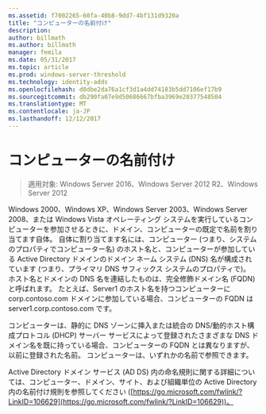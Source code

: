 ```yaml
---
ms.assetid: f7002265-60fa-40b8-9dd7-4bf131d9320a
title: "コンピューターの名前付け"
description: 
author: billmath
ms.author: billmath
manager: femila
ms.date: 05/31/2017
ms.topic: article
ms.prod: windows-server-threshold
ms.technology: identity-adds
ms.openlocfilehash: d0dbe2da76a1cf3d1a4dd74183b5dd7106ef17b9
ms.sourcegitcommit: db290fa07e9d50686667bfba3969e20377548504
ms.translationtype: MT
ms.contentlocale: ja-JP
ms.lasthandoff: 12/12/2017
---
```

# <a name="computer-naming"></a>コンピューターの名前付け

>適用対象: Windows Server 2016、Windows Server 2012 R2、Windows Server 2012

Windows 2000、Windows XP、Windows Server 2003、Windows Server 2008、または Windows Vista オペレーティング システムを実行しているコンピューターを参加させるときに、ドメイン、コンピューターの既定で名前を割り当てます自体。 自体に割り当てます名には、コンピューター (つまり、システムのプロパティでコンピューター名) のホスト名と、コンピューターが参加している Active Directory ドメインのドメイン ネーム システム (DNS) 名が構成されています (つまり、プライマリ DNS サフィックス システムのプロパティで)。 ホスト名とドメインの DNS 名を連結したものは、完全修飾ドメイン名 (FQDN) と呼ばれます。 たとえば、Server1 のホスト名を持つコンピューターに corp.contoso.com ドメインに参加している場合、コンピューターの FQDN は server1.corp.contoso.com です。  
  
コンピューターは、静的に DNS ゾーンに挿入または統合の DNS/動的ホスト構成プロトコル (DHCP) サーバー サービスによって登録されたさまざまな DNS ドメイン名を既に持っている場合、コンピューターの FQDN とは異なりますが、以前に登録された名前。 コンピューターは、いずれかの名前で参照できます。  
  
Active Directory ドメイン サービス (AD DS) 内の命名規則に関する詳細については、コンピューター、ドメイン、サイト、および組織単位の Active Directory 内の名前付け規則を参照してください ([https://go.microsoft.com/fwlink/?LinkID=106629](https://go.microsoft.com/fwlink/?LinkID=106629))。  
  


